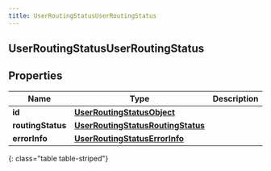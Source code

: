 ```yaml
---
title: UserRoutingStatusUserRoutingStatus
---
```


## UserRoutingStatusUserRoutingStatus

## Properties

| Name              | Type                                                                                         | Description | Notes      |
| ----------------- | -------------------------------------------------------------------------------------------- | ----------- | ---------- |
| **id**            | <!----><!---->[**UserRoutingStatusObject**](UserRoutingStatusObject.md)<!---->               |             | [optional] |
| **routingStatus** | <!----><!---->[**UserRoutingStatusRoutingStatus**](UserRoutingStatusRoutingStatus.md)<!----> |             | [optional] |
| **errorInfo**     | <!----><!---->[**UserRoutingStatusErrorInfo**](UserRoutingStatusErrorInfo.md)<!---->         |             | [optional] |

{: class="table table-striped"}
